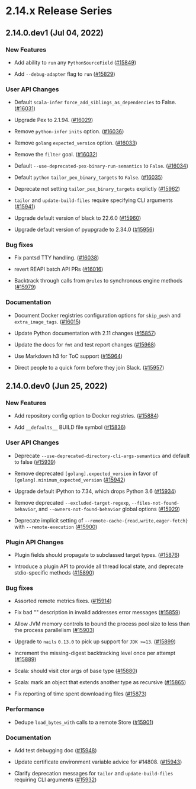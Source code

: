 # 2.14.x Release Series

## 2.14.0.dev1 (Jul 04, 2022)

### New Features

* Add ability to `run` any `PythonSourceField` ([#15849](https://github.com/pantsbuild/pants/pull/15849))

* Add `--debug-adapter` flag to `run` ([#15829](https://github.com/pantsbuild/pants/pull/15829))

### User API Changes

* Default `scala-infer` `force_add_siblings_as_dependencies` to False. ([#16031](https://github.com/pantsbuild/pants/pull/16031))

* Upgrade Pex to 2.1.94. ([#16029](https://github.com/pantsbuild/pants/pull/16029))

* Remove `python-infer` `inits` option. ([#16036](https://github.com/pantsbuild/pants/pull/16036))

* Remove `golang` `expected_version` option. ([#16033](https://github.com/pantsbuild/pants/pull/16033))

* Remove the `filter` goal. ([#16032](https://github.com/pantsbuild/pants/pull/16032))

* Default `--use-deprecated-pex-binary-run-semantics` to `False`. ([#16034](https://github.com/pantsbuild/pants/pull/16034))

* Default `python` `tailor_pex_binary_targets` to `False`. ([#16035](https://github.com/pantsbuild/pants/pull/16035))

* Deprecate not setting `tailor_pex_binary_targets` explictly ([#15962](https://github.com/pantsbuild/pants/pull/15962))

* `tailor` and `update-build-files` require specifying CLI arguments ([#15941](https://github.com/pantsbuild/pants/pull/15941))

* Upgrade default version of black to 22.6.0 ([#15960](https://github.com/pantsbuild/pants/pull/15960))

* Upgrade default version of pyupgrade to 2.34.0 ([#15956](https://github.com/pantsbuild/pants/pull/15956))

### Bug fixes

* Fix pantsd TTY handling. ([#16038](https://github.com/pantsbuild/pants/pull/16038))

* revert REAPI batch API PRs ([#16016](https://github.com/pantsbuild/pants/pull/16016))

* Backtrack through calls from `@rules` to synchronous engine methods ([#15979](https://github.com/pantsbuild/pants/pull/15979))

### Documentation

* Document Docker registries configuration options for `skip_push` and `extra_image_tags`. ([#16015](https://github.com/pantsbuild/pants/pull/16015))

* Update Python documentation with 2.11 changes ([#15857](https://github.com/pantsbuild/pants/pull/15857))

* Update the docs for `fmt` and test report changes ([#15968](https://github.com/pantsbuild/pants/pull/15968))

* Use Markdown h3 for ToC support ([#15964](https://github.com/pantsbuild/pants/pull/15964))

* Direct people to a quick form before they join Slack. ([#15957](https://github.com/pantsbuild/pants/pull/15957))

## 2.14.0.dev0 (Jun 25, 2022)

### New Features

* Add repository config option to Docker registries. ([#15884](https://github.com/pantsbuild/pants/pull/15884))

* Add `__defaults__` BUILD file symbol ([#15836](https://github.com/pantsbuild/pants/pull/15836))

### User API Changes

* Deprecate `--use-deprecated-directory-cli-args-semantics` and default to false ([#15939](https://github.com/pantsbuild/pants/pull/15939))

* Remove deprecated `[golang].expected_version` in favor of `[golang].minimum_expected_version` ([#15942](https://github.com/pantsbuild/pants/pull/15942))

* Upgrade default iPython to 7.34, which drops Python 3.6 ([#15934](https://github.com/pantsbuild/pants/pull/15934))

* Remove deprecated `--excluded-target-regexp`, `--files-not-found-behavior`, and `--owners-not-found-behavior` global options ([#15929](https://github.com/pantsbuild/pants/pull/15929))

* Deprecate implicit setting of `--remote-cache-{read,write,eager-fetch}` with `--remote-execution` ([#15900](https://github.com/pantsbuild/pants/pull/15900))

### Plugin API Changes

* Plugin fields should propagate to subclassed target types. ([#15876](https://github.com/pantsbuild/pants/pull/15876))

* Introduce a plugin API to provide all thread local state, and deprecate stdio-specific methods ([#15890](https://github.com/pantsbuild/pants/pull/15890))

### Bug fixes

* Assorted remote metrics fixes. ([#15914](https://github.com/pantsbuild/pants/pull/15914))

* Fix bad "<infallible>" description in invalid addresses error messages ([#15859](https://github.com/pantsbuild/pants/pull/15859))

* Allow JVM memory controls to bound the process pool size to less than the process parallelism ([#15903](https://github.com/pantsbuild/pants/pull/15903))

* Upgrade to `nails` `0.13.0` to pick up support for `JDK >=13`. ([#15899](https://github.com/pantsbuild/pants/pull/15899))

* Increment the missing-digest backtracking level once per attempt ([#15889](https://github.com/pantsbuild/pants/pull/15889))

* Scala: should visit ctor args of base type ([#15880](https://github.com/pantsbuild/pants/pull/15880))

* Scala: mark an object that extends another type as recursive ([#15865](https://github.com/pantsbuild/pants/pull/15865))

* Fix reporting of time spent downloading files ([#15873](https://github.com/pantsbuild/pants/pull/15873))

### Performance

* Dedupe `load_bytes_with` calls to a remote Store ([#15901](https://github.com/pantsbuild/pants/pull/15901))

### Documentation

* Add test debugging doc ([#15948](https://github.com/pantsbuild/pants/pull/15948))

* Update certificate environment variable advice for #14808. ([#15943](https://github.com/pantsbuild/pants/pull/15943))

* Clarify deprecation messages for `tailor` and `update-build-files` requiring CLI arguments ([#15932](https://github.com/pantsbuild/pants/pull/15932))
